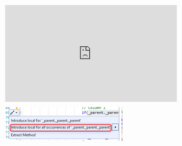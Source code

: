 ﻿<iframe width="560" height="315" src="https://www.youtube.com/embed/5kMsXbZWoew" frameborder="0" allowfullscreen></iframe>


![2018 10 30 16H25 24](2018-10-30_16h25_24.png)